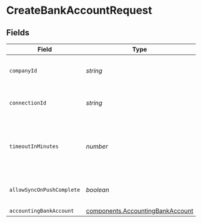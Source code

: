 # CreateBankAccountRequest


## Fields

| Field                                                                                | Type                                                                                 | Required                                                                             | Description                                                                          | Example                                                                              |
| ------------------------------------------------------------------------------------ | ------------------------------------------------------------------------------------ | ------------------------------------------------------------------------------------ | ------------------------------------------------------------------------------------ | ------------------------------------------------------------------------------------ |
| `companyId`                                                                          | *string*                                                                             | :heavy_check_mark:                                                                   | Unique identifier for a company.                                                     | 8a210b68-6988-11ed-a1eb-0242ac120002                                                 |
| `connectionId`                                                                       | *string*                                                                             | :heavy_check_mark:                                                                   | Unique identifier for a connection.                                                  | 2e9d2c44-f675-40ba-8049-353bfcb5e171                                                 |
| `timeoutInMinutes`                                                                   | *number*                                                                             | :heavy_minus_sign:                                                                   | Time limit for the push operation to complete before it is timed out.                |                                                                                      |
| `allowSyncOnPushComplete`                                                            | *boolean*                                                                            | :heavy_minus_sign:                                                                   | Allow a sync upon push completion.                                                   |                                                                                      |
| `accountingBankAccount`                                                              | [components.AccountingBankAccount](../../models/components/accountingbankaccount.md) | :heavy_minus_sign:                                                                   | N/A                                                                                  |                                                                                      |
